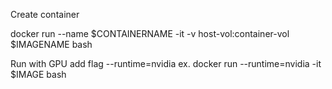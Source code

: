 Create container

docker run --name $CONTAINERNAME -it -v host-vol:container-vol $IMAGENAME bash

Run with GPU add flag --runtime=nvidia
ex. docker run --runtime=nvidia -it $IMAGE bash



